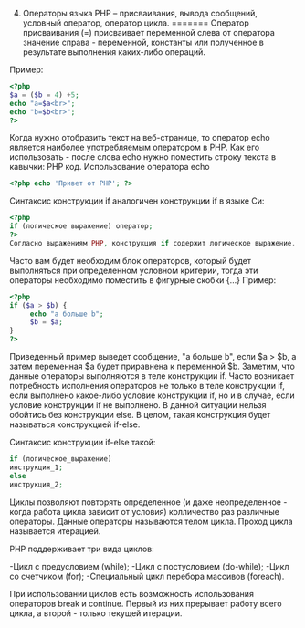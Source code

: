 04. Операторы языка PHP – присваивания, вывода сообщений, условный оператор, оператор цикла.
=======
Оператор присваивания (=) присваивает переменной слева от оператора значение справа - переменной, константы или полученное в результате выполнения каких-либо операций.

Пример:
```PHP
<?php 
$a = ($b = 4) +5;
echo "a=$a<br>";
echo "b=$b<br>";
?>
```
Когда нужно отобразить текст на веб-странице, то оператор echo является наиболее употребляемым оператором в PHP. Как его иcпользовать - после слова echo нужно поместить строку текста в кавычки:
PHP код. Использование оператора echo
```PHP
<?php echo 'Привет от PHP'; ?>
```
Синтаксис конструкции if аналогичен конструкции if в языке Си:
```PHP
<?php
if (логическое выражение) оператор;
?>
Согласно выражениям PHP, конструкция if содержит логическое выражение. Если логическое выражение истинно (true), то оператор, следующий за конструкцией if будет исполнен, а если логическое выражение ложно (false), то следующий за if оператор исполнен не будет.
```
Часто вам будет необходим блок операторов, который будет выполняться при определенном условном критерии, тогда эти операторы необходимо поместить в фигурные скобки {...} Пример:
```PHP
<?php
if ($a > $b) {
     echo "a больше b";
     $b = $a;
}
?>
```
Приведенный пример выведет сообщение, "a больше b", если $a > $b, а затем переменная $a будет приравнена к переменной $b. Заметим, что данные операторы выполняются в теле конструкции if.
Часто возникает потребность исполнения операторов не только в теле конструкции if, если выполнено какое-либо условие конструкции if, но и в случае, если условие конструкции if не выполнено. В данной ситуации нельзя обойтись без конструкции else. В целом, такая конструкция будет называться конструкцией if-else.

Синтаксис конструкции if-else такой:
```PHP
if (логическое_выражение)
инструкция_1;
else
инструкция_2;
```
Циклы позволяют повторять определенное (и даже неопределенное - когда работа цикла зависит от условия) колличество раз различные операторы. Данные операторы называются телом цикла. Проход цикла называется итерацией.

PHP поддерживает три вида циклов:

-Цикл с предусловием (while);
-Цикл с постусловием (do-while);
-Цикл со счетчиком (for);
-Специальный цикл перебора массивов (foreach).

При использовании циклов есть возможность использования операторов break и continue. Первый из них прерывает работу всего цикла, а второй - только текущей итерации.
